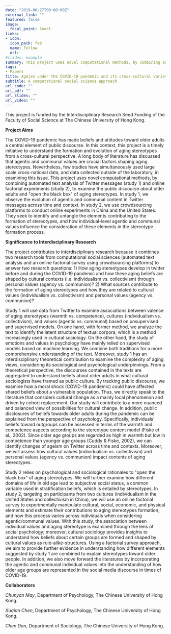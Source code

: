 ```yaml
---
date: "2019-06-27T00:00:00Z"
external_link: ""
featured: false
image:
  focal_point: Smart
links:
- icon: 
  icon_pack: fab
  name: Follow
  url:
#slides: example
summary: This project uses novel computational methods, by combining automated text analysis of Twitter messages and online factorial experiments, to examine the public discourse about older adults and "open the black box" of aging stereotypes. 
tags:
- Papers
title: Ageism under the COVID-19 pandemic and its cross-cultural variations
subtitle: A computational social science approach
url_code: ""
url_pdf: ""
url_slides: ""
url_video: ""
---
```


This project is funded by the Interdisciplinary Research Seed Funding of the Faculty of Social Science at The Chinese University of Hong Kong. 

**Project Aims**

The COVID-19 pandemic has made beliefs and attitudes toward older adults a central element of public discourse. In this context, this project is a timely initiative to understand the formation and evolution of aging stereotypes from a cross-cultural perspective. A long body of literature has discussed that agentic and communal
values are crucial factors shaping aging stereotypes. Nevertheless, few studies have simultaneously used large scale cross-national data, and data collected outside of the laboratory, in examining this issue. This project uses novel computational methods, by combining automated text analysis of Twitter messages (study 1) and online factorial experiments (study 2), to examine the public discourse about older adults and "open the black box" of aging stereotypes. In study 1, we observe the evolution of agentic and communal content in Twitter messages across time and context. In study 2, we use crowdsourcing platforms to conduct online experiments in China and the United States. They seek to identify and untangle the elements contributing to the formation of stereotypes, and how individual-level agentic and communal values influence the consideration of these elements in the stereotype formation process.

**Significance to Interdisciplinary Research**

The project contributes to interdisciplinary research because it combines two research tools from computational social sciences (automated text analysis and an online factorial survey using crowdsourcing platforms) to answer two research questions: 1) How aging stereotypes develop in twitter before and during the COVID-19 pandemic and how these aging beliefs are shaped by cultural contexts (i.e. individualism vs. collectivism) through personal values (agency vs. communion)? 2) What sources contribute to the formation of aging stereotypes and how they are related to cultural values (individualism vs. collectivism) and personal values (agency vs. communion)?

Study 1 will use data from Twitter to examine associations between valence of aging stereotypes (warmth vs. competence), cultures (individualism vs. collectivism), and values (agentic vs. communal) based on unsupervised and supervised models. On one hand, with former method, we analyze the text to identify the latent structure of textual corpora, which is a method increasingly used in cultural sociology. On the other hand, the study of emotions and values in psychology have mainly relied on supervised models based on machine learning. We combine both traditions for a more comprehensive understanding of the text. Moreover, study 1 has an interdisciplinary theoretical contribution to examine the complexity of aging views, considering its sociological and psychological underpinnings. From a theoretical perspective, the discourses contained in the texts are aggregated to understand beliefs about older adults in what cultural sociologists have framed as public culture. By tracking public discourse, we examine how a moral shock (COVID-19 pandemic) could have affected shared beliefs about a vulnerable population. Thus, we directly speak to the literature that considers cultural change as a mainly local phenomenon and driven by cohort replacement. Our study will contribute to a more nuanced and balanced view of possibilities for cultural change. In addition, public disclosures of beliefs towards older adults during the pandemic can be explained from the perspective of psychology. Specifically, individuals' beliefs toward outgroups can be assessed in terms of the warmth and competence aspects according to the stereotype content model (Fiske et al., 2002). Since older age groups are regarded as high in warmth but low in competence than younger age groups (Cuddy & Fiske, 2002), we can identify changes of ageism on Twitter across time and contexts. Moreover, we will assess how cultural values (individualism vs. collectivism) and personal values (agency vs. communion) impact contents of aging stereotypes.

Study 2 relies on psychological and sociological rationales to "open the black box" of aging stereotypes. We will further examine how different domains of life in old age lead to subjective social status, a common variable used in stratification beliefs, which is entailed by stereotypes. In study 2, targeting on participants from two cultures
(individualism in the United States and collectivism in China), we will use an online factorial survey to experimentally manipulate cultural, social, economic, and physical elements and estimate their contributions to aging stereotypes formation, and how this process varies across individuals when considering agentic/communal values. With this study, the association between individual values and aging stereotype is examined through the lens of social psychology; moreover, cultural sociology provides insights to understand how beliefs about certain groups are formed and shaped by cultural values as rule-alike-structures. Using a factorial survey approach, we aim to provide further evidence in understanding how different elements suggested by study 1 are combined to
explain stereotypes toward older people. In addition, we also move forward the literatures by incorporating the agentic and communal individual values into the understanding of how older age groups are represented in the social media discourse in times of COVID-19.

**Collaborators**

*Chunyan May*, Department of Psychology, The Chinese University of Hong Kong. 

*Xuqian Chen*, Department of Psychology, The Chinese University of Hong Kong.

*Chen Dan*, Department of Sociology, The Chinese University of Hong Kong.
